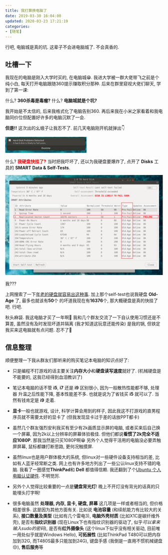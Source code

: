 ```yaml
---
title: 我打算换电脑了
date: 2019-03-30 16:04:00
updated: 2020-03-23 17:21:19
categories:
- [随笔]
---
```


行吧, 电脑城是真的坑. 这辈子不会进电脑城了. 不会真香的.

<!-- More -->

## 吐槽一下

我现在的电脑是刚入大学时买的, 在电脑城😁. 我进大学被一群大佬带飞之前是个纯小白, 每天打开电脑跟随360提示赚取积分那种. 后来在群里窥视大佬们聊天, 学到了第一课:

什么? **360杀毒是毒瘤?** 什么? **电脑城就是个坑?**

我开始是不太信的, 后来我格式化了电脑告别360. 再后来我在小米之家看着和我电脑同价位但配置好许多的电脑沉默了一会.

**但是!!** 这次出的幺蛾子让我忍不了. 前几天电脑刚开机就弹出👇

<img src="我打算换电脑了/HardDiskProblems.png" alt="hard disk problems detected" style="zoom:50%;" />

什么? <b style="color:red;">我硬盘快挂了?</b>
当时把我吓坏了, 还以为我硬盘要爆炸了, 点开了 **Disks** 工具的
**SMART Data & Self-Tests**.

![self-test](我打算换电脑了/self-test.png)

我???

上网搜索了一下[年老的硬盘就容易出这种事](https://help.ubuntu.com/stable/ubuntu-help/disk-check.html.en). 加上那个self-test也说我硬盘 **Old-Age** 了, 最多也就该有**50**个
的坏道我现在有**16376**个, 那大概硬盘是真的快挂了吧. 行吧.

秋头麻袋. 我这电脑才买了一年啊💢 我和几个群友交流了一下自认使用习惯还是不算差, 虽然没有及时发现坏道并隔离 (我才知道这玩意还能传染) 是我的锅, 但铁定我买来这电脑就有点问题. 忍不了💢

## 信息整理

顺便整理一下我从群友们那听来的购买笔记本电脑的知识点好了:

- 只是编程不打游戏的话主要关注**内存大小**和**硬盘读写速度**就好了. (机械硬盘是不能要的, 这我已经得到血泪教训了)

- 笔记本电脑的话不管 **i5**, **i7** 还是 **i9** 区别很小, 因为一般散热性能都不够, 处理器
  升温之后性能下降, 基本性能差不多. 也就是说为了省钱买 **i5** 就可以了. 当然有钱肯定是 **i9**
  走着.

- **显卡**一般也就游戏, 设计, 科学计算会用到的样子, 因此我这不打游戏的直男程序员就不需要太好的显卡了
  (但我发现显卡过于差的话放PPT都卡)

- 虽然几个群友强烈安利我买有至少有2k画质显示屏的电脑, 或者买来后自己换一个屏幕, 因为2k以上分辨率的屏幕体验极佳. 但他们都说**看惯了2k完全不适应1080P**. 那我当然是只买1080P啊😁 另外个人觉得干活用的电脑没必要弄触屏屏幕, 鼠标都嫌打断思路, 更何况触摸屏.

- 虽然linux也是用户群体极大的系统, 但linux对一些硬件设备支持相当的差, 比如有人蓝牙经常断之类. 网上也有许多地方列出了一些公认linux支持不错的电脑. 我看了一圈感觉**ThinkPad**和 **Dell** 都值得信赖. 我还翻到了个[Ubuntu 个人电脑认证硬件](https://certification.ubuntu.com/certification/desktop/). 不明觉厉.

- 另外个人觉得比较重要的一点是**键盘背光灯**! 晚上不开灯没有背光的话真的只能埋头打字啊!

- 很多电脑虽然 **处理器, 内存, 显卡, 硬盘, 屏幕** 这几项是一样或者相当的, 但价格相差很多. 这是因为其他方面有关. 比如说 **电池容量** (和续航能力有比较大的关系), **接口数量及类型** (比如有几个雷电3), **电脑外壳材质** (比如X1C是碳纤维外壳), 是否有**指纹识别器** (现在Linux下也有指纹识别器的驱动了, 似乎*可以拿来输入sudo的密码*), 是否有**红外摄像头** (这个linux下似乎没有相关驱动, 目前唯一用处似乎就是Windows Hello), **可拓展性** (比如ThinkPad T480可以把内存加到32G, 而T480S最多只能加到24G), 键盘手感 (我倒是一直用不惯机械键盘😒), **售后服务**等
